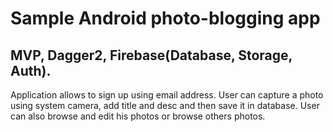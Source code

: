 # Sample Android photo-blogging app
## MVP, Dagger2, Firebase(Database, Storage, Auth).

Application allows to sign up using email address. 
User can capture a photo using system camera, 
add title and desc and then save it in database.
User can also browse and edit his photos or browse others photos.

